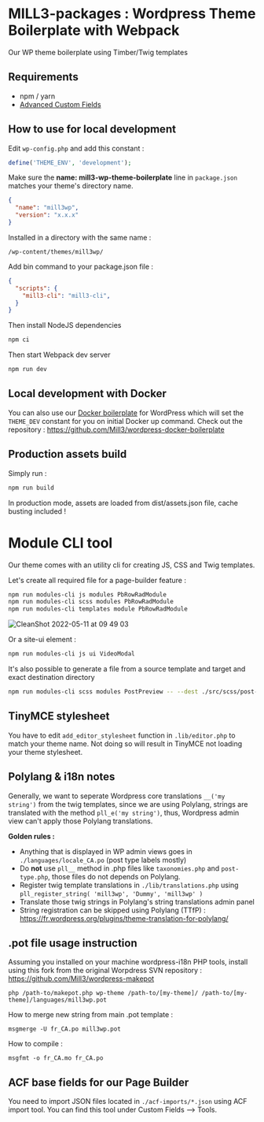 # MILL3-packages : Wordpress Theme Boilerplate with Webpack

Our WP theme boilerplate using Timber/Twig templates

## Requirements

- npm / yarn
- [Advanced Custom Fields](https://www.advancedcustomfields.com/)

## How to use for local development

Edit `wp-config.php` and add this constant :

```php
define('THEME_ENV', 'development');
```

Make sure the **name: mill3-wp-theme-boilerplate** line in `package.json` matches your theme's directory name.

```json
{
  "name": "mill3wp",
  "version": "x.x.x"
}
```

Installed in a directory with the same name :

```
/wp-content/themes/mill3wp/
```

Add bin command to your package.json file :

```json
{
  "scripts": {
    "mill3-cli": "mill3-cli",
  }
}
```

Then install NodeJS dependencies

```bash
npm ci
```

Then start Webpack dev server

```bash
npm run dev
```

## Local development with Docker

You can also use our [Docker boilerplate](https://github.com/Mill3/wordpress-docker-boilerplate) for WordPress which will set the `THEME_DEV` constant for you on initial Docker up command. Check out the repository : https://github.com/Mill3/wordpress-docker-boilerplate

## Production assets build

Simply run :

```bash
npm run build
```

In production mode, assets are loaded from dist/assets.json file, cache busting included !

# Module CLI tool

Our theme comes with an utility cli for creating JS, CSS and Twig templates.

Let's create all required file for a page-builder feature :

```bash
npm run modules-cli js modules PbRowRadModule
npm run modules-cli scss modules PbRowRadModule
npm run modules-cli templates module PbRowRadModule
```

![CleanShot 2022-05-11 at 09 49 03](https://media.cleanshot.cloud/media/15151/ykqkfdIhJMPqezcefYtia2F2UKXVuH8zGy71Ck5s.jpeg?Expires=1664563096&Signature=U~98aD6fO1wQv7-ORklEF6Fu4WDptyWTqhejsYyGMCAK1tKFDzJlu0VPFi0EP-cqhMQFpYUrrUwWhwAASUa2CLJ5saBSEhc7OSKH726ZTeiojVatfSdnhKupntsStl3meIgB6f0nOJk57~htIpfH6nSn3hDEcO3v2FcBsnQaPZMNvzpwveBCPCutN9xdC0DOX1Z-c70L7TL-7f~fEGg0SAX1pi-GCvn81kFSOaowm5Cwf6rPlmmo55C9tN~G0CYHIQfW46KZG8wRescBLaz~8BBYnRyY0jgmUTNoFxv5Lk7ZcrXWH-JT5AWplkSoNYBttFIMxFEt6gEFGk3IEKfKGQ__&Key-Pair-Id=K269JMAT9ZF4GZ)

Or a site-ui element :

```bash
npm run modules-cli js ui VideoModal
```

It's also possible to generate a file from a source template and target and exact destination directory

```bash
npm run modules-cli scss modules PostPreview -- --dest ./src/scss/post-type/post/
```

## TinyMCE stylesheet

You have to edit ```add_editor_stylesheet``` function in ```.lib/editor.php``` to match your theme name.
Not doing so will result in TinyMCE not loading your theme stylesheet.

## Polylang & i18n notes

Generally, we want to seperate Wordpress core translations ```__('my string')``` from the twig templates, since we are using Polylang, strings are translated with the method ```pll_e('my string')```, thus, Wordpress admin view can't apply those Polylang translations.

**Golden rules :**

* Anything that is displayed in WP admin views goes in ```./languages/locale_CA.po``` (post type labels mostly)
* Do **not** use ```pll__``` method in .php files like ```taxonomies.php``` and ```post-type.php```, those files do not depends on Polylang.
* Register twig template translations in ```./lib/translations.php``` using ```pll_register_string( 'mill3wp', 'Dummy', 'mill3wp' )```
* Translate those twig strings in Polylang's string translations admin panel
* String registration can be skipped using Polylang (TTfP) : https://fr.wordpress.org/plugins/theme-translation-for-polylang/

## .pot file usage instruction

Assuming you installed on your machine wordpress-i18n PHP tools, install using this fork from the original Worpdress SVN repository : https://github.com/Mill3/wordpress-makepot

```php /path-to/makepot.php wp-theme /path-to/[my-theme]/ /path-to/[my-theme]/languages/mill3wp.pot```

How to merge new string from main .pot template :

```msgmerge -U fr_CA.po mill3wp.pot```

How to compile :

```msgfmt -o fr_CA.mo fr_CA.po```

## ACF base fields for our Page Builder

You need to import JSON files located in ```./acf-imports/*.json``` using ACF import tool. You can find this tool under Custom Fields --> Tools.

